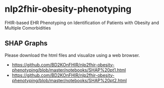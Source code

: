 # nlp2fhir-obesity-phenotyping
FHIR-based EHR Phenotyping on Identification of Patients with Obesity and Multiple Comorbidities 


## SHAP Graphs

Please download the html files and visualize using a web browser.
* https://github.com/BD2KOnFHIR/nlp2fhir-obesity-phenotyping/blob/master/notebooks/SHAP%20pt1.html
* https://github.com/BD2KOnFHIR/nlp2fhir-obesity-phenotyping/blob/master/notebooks/SHAP%20pt2.html
